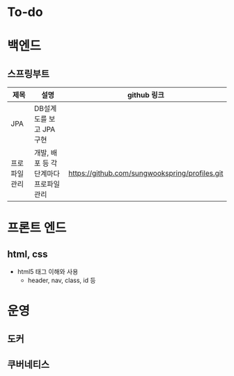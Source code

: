 # To-do


# 백엔드
## 스프링부트
| 제목 | 설명 | github 링크 |
|-----|---------------------|-------------------|
| JPA | DB설계도를 보고 JPA구현 |   |
| 프로파일관리 | 개발, 배포 등 각 단계마다 프로파일 관리 | https://github.com/sungwookspring/profiles.git |


# 프론트 엔드
## html, css
* html5 태그 이해와 사용
  * header, nav, class, id 등


# 운영
## 도커
## 쿠버네티스

